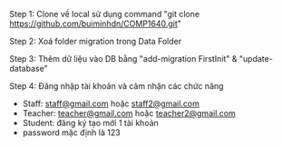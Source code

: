Step 1: Clone về local sử dụng command "git clone https://github.com/buiminhdn/COMP1640.git"

Step 2: Xoá folder migration trong Data Folder

Step 3: Thêm dữ liệu vào DB bằng "add-migration FirstInit" & "update-database"

Step 4: Đăng nhập tài khoản và cảm nhận các chức năng 
- Staff: staff@gmail.com hoặc staff2@gmail.com
- Teacher: teacher@gmail.com hoặc teacher2@gmail.com
- Student: đăng ký tạo mới 1 tài khoản
- password mặc định là 123
